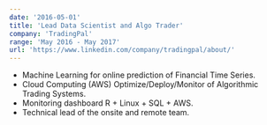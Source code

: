 ```yaml
---
date: '2016-05-01'
title: 'Lead Data Scientist and Algo Trader'
company: 'TradingPal'
range: 'May 2016 - May 2017'
url: 'https://www.linkedin.com/company/tradingpal/about/'
---
```


- Machine Learning for online prediction of Financial Time Series.
- Cloud Computing (AWS) Optimize/Deploy/Monitor of Algorithmic Trading Systems.
- Monitoring dashboard R + Linux + SQL + AWS.
- Technical lead of the onsite and remote team.
